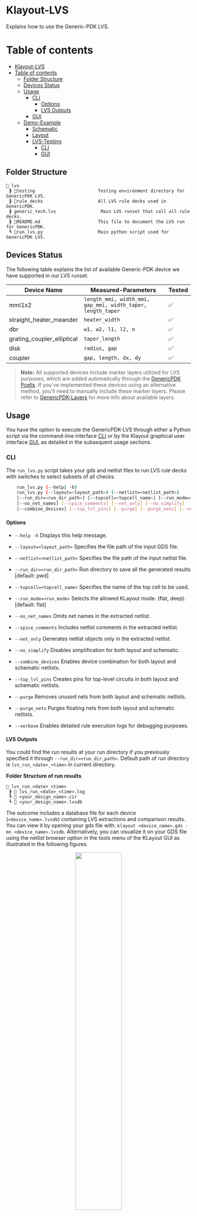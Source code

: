 Klayout-LVS
===========

Explains how to use the Generic-PDK LVS.


# Table of contents
- [Klayout-LVS](#klayout-lvs)
- [Table of contents](#table-of-contents)
  - [Folder Structure](#folder-structure)
  - [Devices Status](#devices-status)
  - [Usage](#usage)
    - [CLI](#cli)
      - [Options](#options)
      - [LVS Outputs](#lvs-outputs)
    - [GUI](#gui)
  - [Demo-Example](#demo-example)
    - [Schematic](#schematic)
    - [Layout](#layout)
    - [LVS-Testing](#lvs-testing)
      - [CLI](#cli-1)
      - [GUI](#gui-1)


## Folder Structure

```text
📁 lvs
 ┣ 📁testing                        Testing environment directory for GenericPDK LVS. 
 ┣ 📁rule_decks                     All LVS rule decks used in GenericPDK.
 ┣ generic_tech.lvs                 Main LVS runset that call all rule decks.
 ┣ 📜README.md                      This file to document the LVS run for GenericPDK.
 ┗ 📜run_lvs.py                     Main python script used for GenericPDK LVS.
 ```


## Devices Status

The following table explains the list of available Generic-PDK device we have supported in our LVS runset.

| Device Name                | Measured-Parameters                                        | Tested            |
|----------------------------|------------------------------------------------------------|-------------------|
| mmi1x2                     | `length_mmi, width_mmi, gap_mmi, width_taper, length_taper`|:white_check_mark: |
| straight_heater_meander    | `heater_width`                                             |:white_check_mark: |
| dbr                        | `w1, w2, l1, l2, n`                                        |:white_check_mark: |
| grating_coupler_elliptical | `taper_length`                                             |:white_check_mark: |
| disk                       | `radius, gap`                                              |:white_check_mark: |
| coupler                    | `gap, length, dx, dy`                                      |:white_check_mark: |

> **Note:** All supported devices include marker layers utilized for LVS purposes, which are added automatically through the [GenericPDK Pcells](../pymacros/README.md). If you've implemented these devices using an alternative method, you'll need to manually include these marker layers. Please refer to [GenericPDK-Layers](../README.md#layers) for more info about available layers.

## Usage

You have the option to execute the GenericPDK-LVS through either a Python script via the command-line interface [CLI](#cli) or by the Klayout graphical user interface [GUI](#gui), as detailed in the subsequent usage sections.

### CLI

The `run_lvs.py` script takes your gds and netlist files to run LVS rule decks with switches to select subsets of all checks.

```bash
    run_lvs.py (--help| -h)
    run_lvs.py (--layout=<layout_path>) (--netlist=<netlist_path>)
    [--run_dir=<run_dir_path>] [--topcell=<topcell_name>] [--run_mode=<run_mode>]
    [--no_net_names] [--spice_comments] [--net_only] [--no_simplify]
    [--combine_devices] [--top_lvl_pins] [--purge] [--purge_nets] [--verbose]
```

#### Options

- `--help -h`                         Displays this help message.

- `--layout=<layout_path>`            Specifies the file path of the input GDS file.

- `--netlist=<netlist_path>`          Specifies the file path of the input netlist file.

- `--run_dir=<run_dir_path>`          Run directory to save all the generated results [default: pwd]

- `--topcell=<topcell_name>`          Specifies the name of the top cell to be used.

- `--run_mode=<run_mode>`             Selects the allowed KLayout mode. (flat, deep). [default: flat]

- `--no_net_names`                    Omits net names in the extracted netlist.

- `--spice_comments`                  Includes netlist comments in the extracted netlist.

- `--net_only`                        Generates netlist objects only in the extracted netlist.

- `--no_simplify`                     Disables simplification for both layout and schematic.

- `--combine_devices`                 Enables device combination for both layout and schematic netlists.

- `--top_lvl_pins`                    Creates pins for top-level circuits in both layout and schematic netlists.

- `--purge`                           Removes unused nets from both layout and schematic netlists.

- `--purge_nets`                      Purges floating nets from both layout and schematic netlists.

- `--verbose`                         Enables detailed rule execution logs for debugging purposes.

#### LVS Outputs

You could find the run results at your run directory if you previously specified it through `--run_dir=<run_dir_path>`. Default path of run directory is `lvs_run_<date>_<time>` in current directory.

**Folder Structure of run results**

```text
📁 lvs_run_<date>_<time>
 ┣ 📜 lvs_run_<date>_<time>.log
 ┗ 📜 <your_design_name>.cir
 ┗ 📜 <your_design_name>.lvsdb
 ```

The outcome includes a database file for each device (`<device_name>.lvsdb`) containing LVS extractions and comparison results. You can view it by opening your gds file with: `klayout <device_name>.gds -mn <device_name>.lvsdb`. Alternatively, you can visualize it on your GDS file using the netlist browser option in the tools menu of the KLayout GUI as illustrated in the following figures.

<p align="center">
  <img src="../../images/lvs_marker_1.png" width="50%" >
</p>
<p align="center">
  Fig. 1. Netlist Browser for Klayout-LVS
</p>

After selecting Netlist Browser option, you could load the database file and visualize the LVS results.

<p align="center">
  <img src="../../images/lvs_marker_2.png" width="70%" >
</p>
<p align="center">
  Fig. 2. Loading LVS Netlist/database file - 1
</p>

<p align="center">
  <img src="../../images/lvs_marker_3.png" width="70%" >
</p>
<p align="center">
  Fig. 3. Loading LVS Netlist/database file - 2
</p>

<p align="center">
  <img src="../../images/lvs_results.png" width="70%" >
</p>
<p align="center">
  Fig. 4. Visualize LVS results
</p>

Additionally, you can find the extracted netlist generated from your design at (`<device_name>_extracted.cir`) in the output run directory.

### GUI

The GenericPDK also facilitates LVS execution via Klayout menus, integrated with Klayout through the PDK [installation](../../README.md#installation).

Then, you will get the LVS menus for GenericPDK, you could set your desired options as shown below:

<p align="center">
  <img src="../../images/lvs_menus_1.png" width="70%" >
</p>
<p align="center">
  Fig. 5. Setting up LVS Options-GUI - 1
</p>

<p align="center">
  <img src="../../images/lvs_menus_2.png" width="40%" >
</p>
<p align="center">
  Fig. 6. Setting up LVS Options-GUI - 2
</p>

---
**NOTE**

* To utilize the LVS options, an active cell must be present. The currently active cell is automatically chosen as the default for running LVS. You could change it using `Top Cell` option.
<br/>

* To conduct the LVS comparison, you must specify the path to the schematic netlist via `Netlist Path` option. If no path is provided, the tool will search for the netlist file automatically. It will look for files with extensions such as .cdl, .spice, or .cir in the same directory as the layout file, matching the name of the layout file.

---

For additional details on GUI options, please refer to the [CLI Options section](#cli).

Finally, after setting your option, you could execute the LVS using `Run Klayout LVS` from the dropdown menu.

<p align="center">
  <img src="../../images/lvs_menus_3.png" width="70%" >
</p>
<p align="center">
  Fig. 7. Running LVS using Klayout menus
</p>

Upon executing the LVS, the result database will appear on your layout interface, allowing you to verify the outcome of the run similarly as shown above in Fig. 4.

Additionally, you can find the extracted netlist generated from your design at (`<layout_name>_extracted.cir`) in the same directory as the layout file.

## Demo-Example

The example shows a Lidar device implemented using GenericPDK technology. 

### Schematic

Figure 4 displays the device's [schematic](./testing/testcases/unit/lidar_device/lidar.sch) created using xschem.

<p align="center">
  <img src="../../images/lidar_sch.png" width="100%" >
</p>
<p align="center">
  Fig. 4. Schematic for lidar device using GenericPDK
</p>


**Note**: The netlist will be produced in the selected output directory. It is recommended to launch the tool using the following command:

```bash
xschem lidar.sch -o .
```

This command ensures that the output netlist is generated in the current directory.

Following that, you can generate the netlist from this schematic for LVS testing. This can be accomplished by using the 'netlist' option available in the xschem-GUI, as demonstrated in Figure 5.

<p align="center">
  <img src="../../images/netlist_ext.png" width="100%" >
</p>
<p align="center">
  Fig. 5. Netlist extraction step from xschem for lidar device
</p>

The following netlist the generated from xschem for Lidar device.

```
.subckt lidar o_in GND h1 h2 h3 h4
*.iopin o_in
*.iopin GND
*.iopin h1
*.iopin h2
*.iopin h3
*.iopin h4
Pmmi1 o_in net2 net1 mmi1x2 width=0.5u width_taper=1u length_taper=10u length_mmi=5.5u
+ width_mmi=2.5u gap_mmi=0.25u
Pmmi2 net1 net3 net10 mmi1x2 width=0.5u width_taper=1u length_taper=10u length_mmi=5.5u
+ width_mmi=2.5u gap_mmi=0.25u
Pmmi3 net2 net5 net4 mmi1x2 width=0.5u width_taper=1u length_taper=10u length_mmi=5.5u
+ width_mmi=2.5u gap_mmi=0.25u
Pheater1 net10 net13 h1 GND straight_heater_meander length=300.0u spacing=2.0u heater_width=2.5u
+ extension_length=15.0u radius=90u heater_taper_length=10.0u taper_length=10.0u
Pheater2 net3 net14 h2 GND straight_heater_meander length=300.0u spacing=2.0u heater_width=2.5u
+ extension_length=15.0u radius=90u heater_taper_length=10.0u taper_length=10.0u
Pheater3 net4 net12 h3 GND straight_heater_meander length=300.0u spacing=2.0u heater_width=2.5u
+ extension_length=15.0u radius=90u heater_taper_length=10.0u taper_length=10.0u
Pheater4 net5 net11 h4 GND straight_heater_meander length=300.0u spacing=2.0u heater_width=2.5u
+ extension_length=15.0u radius=90u heater_taper_length=10.0u taper_length=10.0u
Pdbr1 net13 net7 dbr w1=0.476u l1=0.159u w2=0.524u l2=0.159u n=100
Pdbr2 net14 net6 dbr w1=0.476u l1=0.159u w2=0.524u l2=0.159u n=100
Pdbr3 net12 net9 dbr w1=0.476u l1=0.159u w2=0.524u l2=0.159u n=100
Pdbr4 net11 net8 dbr w1=0.476u l1=0.159u w2=0.524u l2=0.159u n=100
Pgrating_coupler_elliptical1 net7 grating_coupler_elliptical taper_length=15u taper_angle=40.0
+ wavelength=1.554u fiber_angle=15.0 grating_line_width=0.343u n_periods=30 slab_xmin=-1.0u slab_offset=2.0u
Pgrating_coupler_elliptical5 net6 grating_coupler_elliptical taper_length=15u taper_angle=40.0
+ wavelength=1.554u fiber_angle=15.0u grating_line_width=0.343u n_periods=30 slab_xmin=-1.0u slab_offset=2.0u
Pgrating_coupler_elliptical6 net8 grating_coupler_elliptical taper_length=15u taper_angle=40.0
+ wavelength=1.554u fiber_angle=15.0u grating_line_width=0.343u n_periods=30 slab_xmin=-1.0u slab_offset=2.0u
Pgrating_coupler_elliptical7 net9 grating_coupler_elliptical taper_length=15u taper_angle=40.0u
+ wavelength=1.554u fiber_angle=15.0 grating_line_width=0.343u n_periods=30 slab_xmin=-1.0u slab_offset=2.0u
.ends
.end
```

### Layout

Figure 6 displays the device's [layout](./testing/testcases/unit/lidar_device/lidar.gds) created using Klayout.

<p align="center">
  <img src="../../images/layout_lidar.png" width="100%" >
</p>
<p align="center">
  Fig. 5. Layout for Lidar device implemented using GenericPDK
</p>

### LVS-Testing

#### CLI

```bash
    python3 run_lvs.py --layout=testing/testcases/unit/lidar_device/lidar.gds --netlist=testing/testcases/unit/lidar_device/lidar.cdl --run_dir=lvs_lidar_run
```

Please refer to [Usage](#usage) section for more details.

#### GUI

You could also run the LVS using Klayout-Menus supported for GenericPDK as explained above in [GUI Section](#gui).
